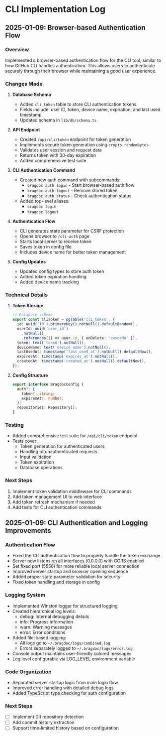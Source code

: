 # CLI Implementation Log

## 2025-01-09: Browser-based Authentication Flow

### Overview
Implemented a browser-based authentication flow for the CLI tool, similar to how GitHub CLI handles authentication. This allows users to authenticate securely through their browser while maintaining a good user experience.

### Changes Made

1. **Database Schema**
   - Added `cli_token` table to store CLI authentication tokens
   - Fields include: user ID, token, device name, expiration, and last used timestamp
   - Updated schema in `lib/db/schema.ts`

2. **API Endpoint**
   - Created `/api/cli/token` endpoint for token generation
   - Implements secure token generation using `crypto.randomBytes`
   - Validates user session and request data
   - Returns token with 30-day expiration
   - Added comprehensive test suite

3. **CLI Authentication Command**
   - Created new auth command with subcommands:
     - `bragdoc auth login` - Start browser-based auth flow
     - `bragdoc auth logout` - Remove stored token
     - `bragdoc auth status` - Check authentication status
   - Added top-level aliases:
     - `bragdoc login`
     - `bragdoc logout`

4. **Authentication Flow**
   - CLI generates state parameter for CSRF protection
   - Opens browser to `/cli-auth` page
   - Starts local server to receive token
   - Saves token in config file
   - Includes device name for better token management

5. **Config Updates**
   - Updated config types to store auth token
   - Added token expiration handling
   - Added device name tracking

### Technical Details

1. **Token Storage**
   ```typescript
   // Database schema
   export const cliToken = pgTable('cli_token', {
     id: uuid('id').primaryKey().notNull().defaultRandom(),
     userId: uuid('user_id')
       .notNull()
       .references(() => user.id, { onDelete: 'cascade' }),
     token: text('token').notNull(),
     deviceName: text('device_name').notNull(),
     lastUsedAt: timestamp('last_used_at').notNull().defaultNow(),
     expiresAt: timestamp('expires_at').notNull(),
     createdAt: timestamp('created_at').notNull().defaultNow(),
   });
   ```

2. **Config Structure**
   ```typescript
   export interface BragdocConfig {
     auth?: {
       token?: string;
       expiresAt?: number;
     };
     repositories: Repository[];
   }
   ```

### Testing
- Added comprehensive test suite for `/api/cli/token` endpoint
- Tests cover:
  - Token generation for authenticated users
  - Handling of unauthenticated requests
  - Input validation
  - Token expiration
  - Database operations

### Next Steps
1. Implement token validation middleware for CLI commands
2. Add token management UI to web interface
3. Add token refresh mechanism if needed
4. Add tests for CLI authentication commands

## 2025-01-09: CLI Authentication and Logging Improvements

### Authentication Flow
- Fixed the CLI authentication flow to properly handle the token exchange
- Server now listens on all interfaces (0.0.0.0) with CORS enabled
- Set fixed port (5556) for more reliable local server connection
- Improved server startup and browser opening sequence
- Added proper state parameter validation for security
- Fixed token handling and storage in config

### Logging System
- Implemented Winston logger for structured logging
- Created hierarchical log levels:
  - debug: Internal debugging details
  - info: Progress information
  - warn: Warning messages
  - error: Error conditions
- Added file-based logging:
  - All logs go to `~/.bragdoc/logs/combined.log`
  - Errors separately logged to `~/.bragdoc/logs/error.log`
- Console output maintains user-friendly colored messages
- Log level configurable via LOG_LEVEL environment variable

### Code Organization
- Separated server startup logic from main login flow
- Improved error handling with detailed debug logs
- Added TypeScript type checking for auth configuration

### Next Steps
- [ ] Implement Git repository detection
- [ ] Add commit history extraction
- [ ] Support time-limited history based on configuration
